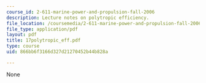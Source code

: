 ```yaml
---
course_id: 2-611-marine-power-and-propulsion-fall-2006
description: Lecture notes on polytropic efficiency.
file_location: /coursemedia/2-611-marine-power-and-propulsion-fall-2006/866bb6f3166d327d21270452b44b828a_17polytropic_eff.pdf
file_type: application/pdf
layout: pdf
title: 17polytropic_eff.pdf
type: course
uid: 866bb6f3166d327d21270452b44b828a

---
```

None
